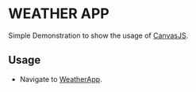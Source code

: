 # WEATHER APP

Simple Demonstration to show the usage of [CanvasJS]('https://canvasjs.com/'). 

## Usage
  * Navigate to [WeatherApp]('https://sidvip.github.io/weatherApp/').
  
